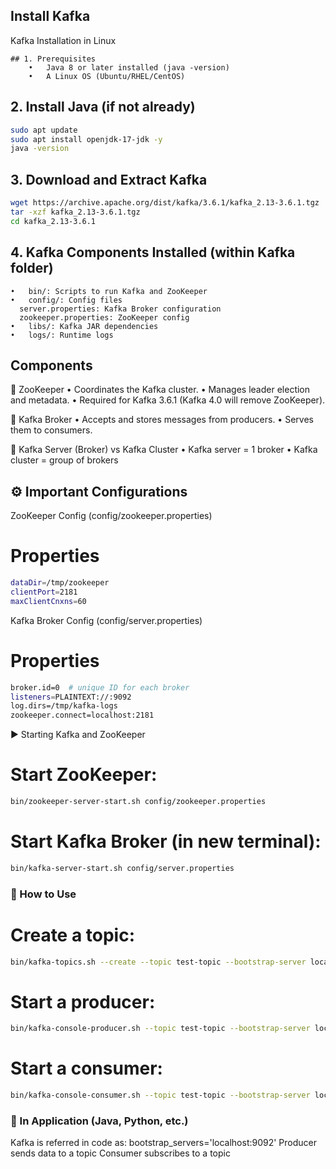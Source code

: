 ## Install Kafka

Kafka Installation in Linux

```Console
## 1. Prerequisites
	•	Java 8 or later installed (java -version)
	•	A Linux OS (Ubuntu/RHEL/CentOS)
```

## 2. Install Java (if not already)
```bash
sudo apt update
sudo apt install openjdk-17-jdk -y
java -version
```

## 3. Download and Extract Kafka
```bash
wget https://archive.apache.org/dist/kafka/3.6.1/kafka_2.13-3.6.1.tgz
tar -xzf kafka_2.13-3.6.1.tgz
cd kafka_2.13-3.6.1
```

## 4. Kafka Components Installed (within Kafka folder)
	•	bin/: Scripts to run Kafka and ZooKeeper
	•	config/: Config files
	  server.properties: Kafka Broker configuration
	  zookeeper.properties: ZooKeeper config
	•	libs/: Kafka JAR dependencies
	•	logs/: Runtime logs


## Components

🔹 ZooKeeper
	•	Coordinates the Kafka cluster.
	•	Manages leader election and metadata.
	•	Required for Kafka 3.6.1 (Kafka 4.0 will remove ZooKeeper).

🔹 Kafka Broker
	•	Accepts and stores messages from producers.
	•	Serves them to consumers.

🔹 Kafka Server (Broker) vs Kafka Cluster
	•	Kafka server = 1 broker
	•	Kafka cluster = group of brokers

## ⚙️ Important Configurations
ZooKeeper Config (config/zookeeper.properties)

# Properties
```bash
dataDir=/tmp/zookeeper
clientPort=2181
maxClientCnxns=60
```

Kafka Broker Config (config/server.properties)
# Properties
```bash
broker.id=0  # unique ID for each broker
listeners=PLAINTEXT://:9092
log.dirs=/tmp/kafka-logs
zookeeper.connect=localhost:2181
```

▶️ Starting Kafka and ZooKeeper
# Start ZooKeeper:
```bash
bin/zookeeper-server-start.sh config/zookeeper.properties
```

# Start Kafka Broker (in new terminal):
```bash
bin/kafka-server-start.sh config/server.properties
```

### 🧪 How to Use
# Create a topic:
```bash
bin/kafka-topics.sh --create --topic test-topic --bootstrap-server localhost:9092 --partitions 1 --replication-factor 1
```

# Start a producer:
```bash
bin/kafka-console-producer.sh --topic test-topic --bootstrap-server localhost:9092
```

# Start a consumer:
```bash
bin/kafka-console-consumer.sh --topic test-topic --bootstrap-server localhost:9092 --from-beginning
```


### 💬 In Application (Java, Python, etc.)

Kafka is referred in code as:
	bootstrap_servers='localhost:9092'
	Producer sends data to a topic
	Consumer subscribes to a topic

